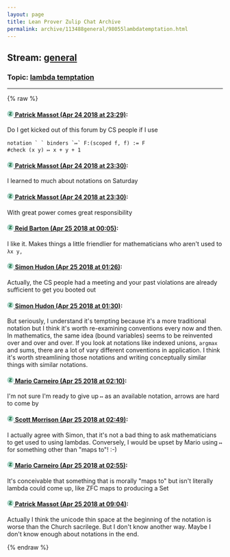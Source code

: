 ```yaml
---
layout: page
title: Lean Prover Zulip Chat Archive 
permalink: archive/113488general/98055lambdatemptation.html
---
```


## Stream: [general](index.html)
### Topic: [lambda temptation](98055lambdatemptation.html)

---


{% raw %}
#### [![Click to go to Zulip](../../assets/img/zulip2.png) Patrick Massot (Apr 24 2018 at 23:29)](https://leanprover.zulipchat.com/#narrow/stream/113488-general/topic/lambda%20temptation/near/125641452):
Do I get kicked out of this forum by CS people if I use
```lean
notation ` ` binders `↦` F:(scoped f, f) := F
#check (x y) ↦ x + y + 1
```

#### [![Click to go to Zulip](../../assets/img/zulip2.png) Patrick Massot (Apr 24 2018 at 23:30)](https://leanprover.zulipchat.com/#narrow/stream/113488-general/topic/lambda%20temptation/near/125641513):
I learned to much about notations on Saturday

#### [![Click to go to Zulip](../../assets/img/zulip2.png) Patrick Massot (Apr 24 2018 at 23:30)](https://leanprover.zulipchat.com/#narrow/stream/113488-general/topic/lambda%20temptation/near/125641523):
With great power comes great responsibility

#### [![Click to go to Zulip](../../assets/img/zulip2.png) Reid Barton (Apr 25 2018 at 00:05)](https://leanprover.zulipchat.com/#narrow/stream/113488-general/topic/lambda%20temptation/near/125642990):
I like it. Makes things a little friendlier for mathematicians who aren't used to `λx y,`

#### [![Click to go to Zulip](../../assets/img/zulip2.png) Simon Hudon (Apr 25 2018 at 01:26)](https://leanprover.zulipchat.com/#narrow/stream/113488-general/topic/lambda%20temptation/near/125646078):
Actually, the CS people had a meeting and your past violations are already sufficient to get you booted out

#### [![Click to go to Zulip](../../assets/img/zulip2.png) Simon Hudon (Apr 25 2018 at 01:30)](https://leanprover.zulipchat.com/#narrow/stream/113488-general/topic/lambda%20temptation/near/125646299):
But seriously, I understand it's tempting because it's a more traditional notation but I think it's worth re-examining conventions every now and then. In mathematics, the same idea (bound variables) seems to be reinvented over and over and over. If you look at notations like indexed unions, `argmax` and sums, there are a lot of vary different conventions in application. I think it's worth streamlining those notations and writing conceptually similar things with similar notations.

#### [![Click to go to Zulip](../../assets/img/zulip2.png) Mario Carneiro (Apr 25 2018 at 02:10)](https://leanprover.zulipchat.com/#narrow/stream/113488-general/topic/lambda%20temptation/near/125647689):
I'm not sure I'm ready to give up `↦` as an available notation, arrows are hard to come by

#### [![Click to go to Zulip](../../assets/img/zulip2.png) Scott Morrison (Apr 25 2018 at 02:49)](https://leanprover.zulipchat.com/#narrow/stream/113488-general/topic/lambda%20temptation/near/125649077):
I actually agree with Simon, that it's not a bad thing to ask mathematicians to get used to using lambdas. Conversely, I would be upset by Mario using `↦ ` for something other than "maps to"! :-)

#### [![Click to go to Zulip](../../assets/img/zulip2.png) Mario Carneiro (Apr 25 2018 at 02:55)](https://leanprover.zulipchat.com/#narrow/stream/113488-general/topic/lambda%20temptation/near/125649299):
It's conceivable that something that is morally "maps to" but isn't literally lambda could come up, like ZFC maps to producing a Set

#### [![Click to go to Zulip](../../assets/img/zulip2.png) Patrick Massot (Apr 25 2018 at 09:04)](https://leanprover.zulipchat.com/#narrow/stream/113488-general/topic/lambda%20temptation/near/125659462):
Actually I think the unicode thin space at the beginning of the notation is worse than the Church sacrilege. But I don't know another way. Maybe I don't know enough about notations in the end.


{% endraw %}
